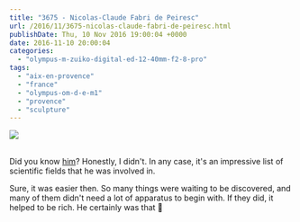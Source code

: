 ```yaml
---
title: "3675 - Nicolas-Claude Fabri de Peiresc"
url: /2016/11/3675-nicolas-claude-fabri-de-peiresc.html
publishDate: Thu, 10 Nov 2016 19:00:04 +0000
date: 2016-11-10 20:00:04
categories: 
  - "olympus-m-zuiko-digital-ed-12-40mm-f2-8-pro"
tags: 
  - "aix-en-provence"
  - "france"
  - "olympus-om-d-e-m1"
  - "provence"
  - "sculpture"
---
```

<div class="container">
<div class="center"><a target="_blank" href="https://d25zfm9zpd7gm5.cloudfront.net/1200x1200/2016/20160621_102306_lr.jpg"><img class="webfeedsFeaturedVisual" src="https://d25zfm9zpd7gm5.cloudfront.net/0600x0600/2016/20160621_102306_lr.jpg" /></a></div>
</div>
<br />

Did you know <a href="https://en.wikipedia.org/wiki/Nicolas-Claude_Fabri_de_Peiresc" target="_blank">him</a>? Honestly, I didn't. In any case, it's an impressive list of scientific fields that he was involved in. 

Sure, it was easier then. So many things were waiting to be discovered, and many of them didn't need a lot of apparatus to begin with. If they did, it helped to be rich. He certainly was that 🙂 
